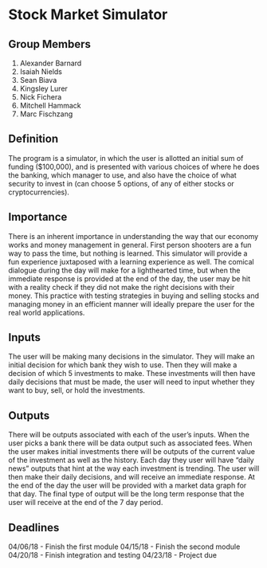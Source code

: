 # Stock Market Simulator

## Group Members

1. Alexander Barnard
2. Isaiah Nields
3. Sean Biava
4. Kingsley Lurer
5. Nick Fichera
6. Mitchell Hammack
7. Marc Fischzang

## Definition

The program is a simulator, in which the user is allotted an initial sum of funding ($100,000), and is presented with various choices of where he does the banking, which manager to use, and also have the choice of what security to invest in (can choose 5 options, of any of either stocks or cryptocurrencies).

## Importance

There is an inherent importance in understanding the way that our economy works and money management in general. First person shooters are a fun way to pass the time, but nothing is learned. This simulator will provide a fun experience juxtaposed with a learning experience as well. The comical dialogue during the day will make for a lighthearted time, but when the immediate response is provided at the end of the day, the user may be hit with a reality check if they did not make the right decisions with their money. This practice with testing strategies in buying and selling stocks and managing money in an efficient manner will ideally prepare the user for the real world applications.

## Inputs

The user will be making many decisions in the simulator. They will make an initial decision for which bank they wish to use. Then they will make a decision of which 5 investments to make. These investments will then have daily decisions that must be made, the user will need to input whether they want to buy, sell, or hold the investments.

## Outputs

There will be outputs associated with each of the user’s inputs. When the user picks a bank there will be data output such as associated fees. When the user makes initial investments there will be outputs of the current value of the investment as well as the history. Each day they user will have “daily news” outputs that hint at the way each investment is trending. The user will then make their daily decisions, and will receive an immediate response. At the end of the day the user will be provided with a market data graph for that day. The final type of output will be the long term response that the user will receive at the end of the 7 day period. 

## Deadlines

04/06/18 - Finish the first module
04/15/18 - Finish the second module
04/20/18 - Finish integration and testing
04/23/18 - Project due
